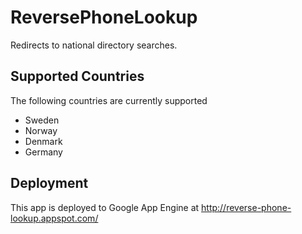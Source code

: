 ReversePhoneLookup
=============

Redirects to national directory searches.


Supported Countries
-------------------

The following countries are currently supported

* Sweden
* Norway
* Denmark
* Germany


Deployment
----------
This app is deployed to Google App Engine at http://reverse-phone-lookup.appspot.com/
